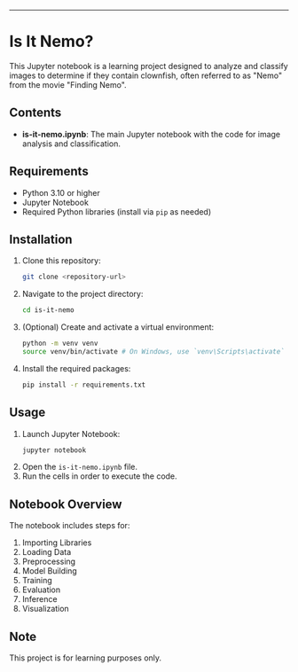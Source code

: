 

---

# Is It Nemo?

This Jupyter notebook is a learning project designed to analyze and classify images to determine if they contain clownfish, often referred to as "Nemo" from the movie "Finding Nemo".

## Contents

- **is-it-nemo.ipynb**: The main Jupyter notebook with the code for image analysis and classification.

## Requirements

- Python 3.10 or higher
- Jupyter Notebook
- Required Python libraries (install via `pip` as needed)

## Installation

1. Clone this repository:
    ```sh
    git clone <repository-url>
    ```
2. Navigate to the project directory:
    ```sh
    cd is-it-nemo
    ```
3. (Optional) Create and activate a virtual environment:
    ```sh
    python -m venv venv
    source venv/bin/activate # On Windows, use `venv\Scripts\activate`
    ```
4. Install the required packages:
    ```sh
    pip install -r requirements.txt
    ```

## Usage

1. Launch Jupyter Notebook:
    ```sh
    jupyter notebook
    ```
2. Open the `is-it-nemo.ipynb` file.
3. Run the cells in order to execute the code.

## Notebook Overview

The notebook includes steps for:

1. Importing Libraries
2. Loading Data
3. Preprocessing
4. Model Building
5. Training
6. Evaluation
7. Inference
8. Visualization

## Note

This project is for learning purposes only.

